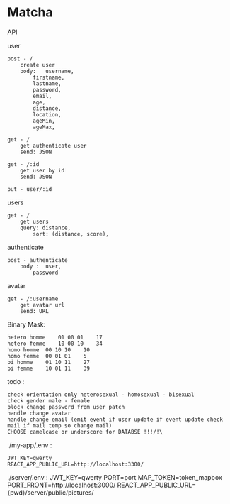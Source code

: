 # Matcha


API

user

	post - /
		create user
		body:	username,
			firstname,
			lastname,
			password,
			email,
			age,
			distance,
			location,
			ageMin,
			ageMax,

	get - /
		get authenticate user
		send: JSON

	get - /:id
		get user by id
		send: JSON

	put - user/:id

users

	get - /
		get users
		query: distance,
			sort: (distance, score),


authenticate

	post - authenticate
		body :	user,
			password

avatar

	get - /:username
		get avatar url
		send: URL


Binary Mask:

	hetero homme	01 00 01	17
	hetero femme	10 00 10	34
	homo homme	00 10 10	10
	homo femme	00 01 01	5
	bi homme	01 10 11	27
	bi femme	10 01 11	39



todo :

	check orientation only heterosexual - homosexual - bisexual
	check gender male - female
	block change password from user patch
	handle change avatar
	handle change email (emit event if user update if event update check mail if mail temp so change mail)
	CHOOSE camelcase or underscore for DATABSE !!!/!\


./my-app/.env : 

	JWT_KEY=qwerty
	REACT_APP_PUBLIC_URL=http://localhost:3300/

./server/.env : 
	JWT_KEY=qwerty
	PORT=port
	MAP_TOKEN=token_mapbox
	PORT_FRONT=http://localhost:3000/
	REACT_APP_PUBLIC_URL={pwd}/server/public/pictures/